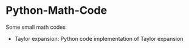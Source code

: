 # Python-Math-Code
Some small math codes
- Taylor expansion: Python code implementation of Taylor expansion
